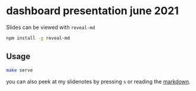 # dashboard presentation june 2021

Slides can be viewed with `reveal-md`

```sh
npm install -g reveal-md
```

## Usage

```sh
make serve
```

you can also peek at my slidenotes by pressing `s` or reading the [markdown](./source/slides.md).
